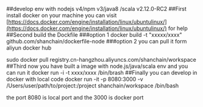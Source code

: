 ##develop env with nodejs v4/npm v3/java8 /scala v2.12.0-RC2 
##First install docker on your machine
you can visit [https://docs.docker.com/engine/installation/linux/ubuntulinux/](https://docs.docker.com/engine/installation/linux/ubuntulinux/) for help
##Second build the Dockfile
###option 1
docker build -t "xxxxx/xxxx" github.com/shanchain/dockerfile-node
###option 2
you can pull it form aliyun docker hub

sudo docker pull registry.cn-hangzhou.aliyuncs.com/shanchain/workspace 
##Third now you have built a image with node.js/java/scala env and you can run it
docker run -i -t xxxx/xxxx /bin/brash
##Finally you can develop in docker with local code
docker run -it -p 8080:3000 -v /Users/user/path/to/project:/project shanchain/workspace /bin/bash

the port 8080 is local port and the 3000 is docker port